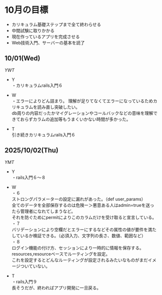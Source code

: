 # 10月の目標
* カリキュラム基礎ステップまで全て終わらせる   
* 中間試験に取りかかる
* 現在作っているアプリを完成させる   
* Web技術入門、サーバーの基本を読了   

## 10/01(Wed)
*YWT*   
   
* Y   
・カリキュラムrails入門６   

* W   
・エラーによりどん詰まり。
理解が足りてなくてエラーになっているためカリキュラムを読み直し突破したい。   
db周りの内容だったかマイグレーションやコールバックなどの意味を理解できておらずカラムの追加等もうまくいかない時間が多かった。   

* T   
引き続きカリキュラムrails入門６    


## 2025/10/02(Thu)
*YMT*   
* Y   
・rails入門６〜８   
   
* W   
・６   
ストロングパラメーターの設定に漏れがあった。（def user_params）   
全てのデータを全部保存するのは危険ー＞悪意ある人はadmin=trueを送ったら管理者になれてしまうなど。   
それを防ぐためにpermitによりこのカラムだけを受け取ると宣言している。   
・７   
バリデーションにより空欄だとエラーにするなどその属性の値が要件を満たしているか検証できる。（必須入力、文字列の長さ、数値、範囲など）   
・８    
ログイン機能の付け方、セッションにより一時的に情報を保存する。   
resources,resourceベースでルーティングを設定。   
これを設定するとどんなルーティングが設定されるみたいなものがまだイメージついていない。   
   
* T   
・rails入門９   
長そうだが、終わればアプリ開発に一旦戻る。